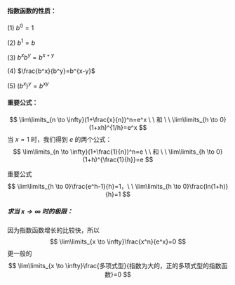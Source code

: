 

#### 指数函数的性质：

(1) $b^0=1$

(2) $b^1=b$

(3) $b^xb^y=b^{x+y}$

(4) $\frac{b^x}{b^y}=b^{x-y}$

(5) $(b^x)^y=b^{xy}$



#### 重要公式：

$$
\lim\limits_{n \to \infty}(1+\frac{x}{n})^n=e^x \ \ 和 \ \ 
\lim\limits_{h \to 0}(1+xh)^{1/h}=e^x
$$
当 $x=1$ 时，我们得到 $e$ 的两个公式：
$$
\lim\limits_{n \to \infty}(1+\frac{1}{n})^n=e \ \ 和 \ \ 
\lim\limits_{h \to 0}(1+h)^{\frac{1}{h}}=e
$$

重要公式
$$
\lim\limits_{h \to 0}\frac{e^h-1}{h}=1，\ \ 
\lim\limits_{h \to 0}\frac{ln(1+h)}{h}=1
$$





##### 求当 $x \to \infty$ 时的极限：

因为指数函数增长的比较快，所以
$$
\lim\limits_{x \to \infty}\frac{x^n}{e^x}=0
$$
更一般的
$$
\lim\limits_{x \to \infty}\frac{多项式型}{指数为大的，正的多项式型的指数函数}=0
$$

